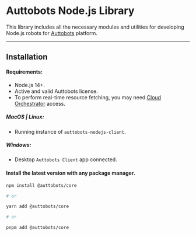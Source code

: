 # Auttobots Node.js Library

This library includes all the necessary modules and utilities for developing Node.js robots for [Auttobots](https://www.auttobots.com) platform.

---


## Installation

#### Requirements:

* Node.js 14+.
* Active and valid Auttobots license.
* To perform real-time resource fetching, you may need [Cloud Orchestrator](https://cloud.auttobots.com) access.

##### MacOS | Linux:

* Running instance of `auttobots-nodejs-client`.

##### Windows:

* Desktop `Auttobots Client` app connected.


#### Install the latest version with any package manager.

```bash
npm install @auttobots/core

# or

yarn add @auttobots/core

# or

pnpm add @auttobots/core
```
